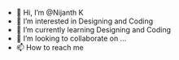 - 👋 Hi, I’m @Nijanth K
- 👀 I’m interested in Designing and Coding
- 🌱 I’m currently learning Designing and Coding
- 💞️ I’m looking to collaborate on ...
- 📫 How to reach me 

<!---
Nijanth09/Nijanth09 is a ✨ special ✨ repository because its `README.md` (this file) appears on your GitHub profile.
You can click the Preview link to take a look at your changes.
--->
